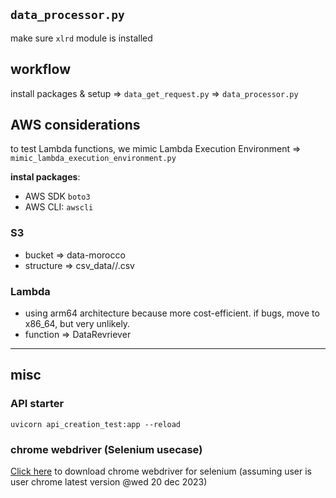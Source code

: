 ## `data_processor.py`

make sure `xlrd` module is installed

## workflow

install packages & setup => `data_get_request.py` => `data_processor.py`

## AWS considerations

to test Lambda functions, we mimic Lambda Execution Environment => `mimic_lambda_execution_environment.py`

**instal packages**:

-   AWS SDK `boto3`
-   AWS CLI: `awscli`

### S3

-   bucket => data-morocco
-   structure => csv_data/<theme>/<filename>.csv

### Lambda

-   using arm64 architecture because more cost-efficient. if bugs, move to x86_64, but very unlikely.
-   function => DataRevriever

---

## misc

### API starter

`uvicorn api_creation_test:app --reload`

### chrome webdriver (Selenium usecase)

[Click here](https://edgedl.me.gvt1.com/edgedl/chrome/chrome-for-testing/120.0.6099.109/mac-x64/chromedriver-mac-x64.zip) to download chrome webdriver for selenium (assuming user is user chrome latest version @wed 20 dec 2023)

